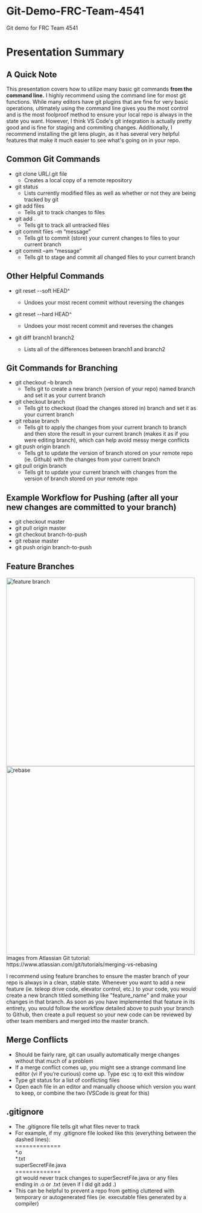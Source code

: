 # Git-Demo-FRC-Team-4541
Git demo for FRC Team 4541

# Presentation Summary
## A Quick Note
This presentation covers how to utilize many basic git commands **from the command line.** I highly recommend using the command line for most git functions.  While many editors have git plugins that are fine for very basic operations, ultimately using the command line gives you the most control and is the most foolproof method to ensure your local repo is always in the state you want.  However, I think VS Code's git integration is actually pretty good and is fine for staging and commiting changes. Additionally, I recommend installing the git lens plugin, as it has several very helpful features that make it much easier to see what's going on in your repo.
## Common Git Commands
* git clone URL/.git file
  * Creates a local copy of a remote repository
* git status
  * Lists currently modified files as well as whether or not they are being tracked by git
* git add files
  * Tells git to track changes to files
* git add .
  * Tells git to track all untracked files
* git commit files –m “message”
  * Tells git to commit (store) your current changes to files to your current branch
* git commit –am “message”
  * Tells git to stage and commit all changed files to your current branch
## Other Helpful Commands
* git reset --soft HEAD^
  * Undoes your most recent commit without reversing the changes
* git reset --hard HEAD^
  * Undoes your most recent commit and reverses the changes
  
* git diff branch1 branch2
  * Lists all of the differences between branch1 and branch2
## Git Commands for Branching
* git checkout –b branch
  * Tells git to create a new branch (version of your repo) named branch and set it as your current branch
* git checkout branch
  * Tells git to checkout (load the changes stored in) branch and set it as your current branch
* git rebase branch
  * Tells git to apply the changes from your current branch to branch and then store the result in your current branch (makes it as if you were editing branch), which can help avoid messy merge conflicts
* git push origin branch
  * Tells git to update the version of branch stored on your remote repo (ie. Github) with the changes from your current branch
* git pull origin branch
  * Tells git to update your current branch with changes from the version of branch stored on your remote repo
## Example Workflow for Pushing (after all your new changes are committed to your branch)
* git checkout master
* git pull origin master
* git checkout branch-to-push
* git rebase master
* git push origin branch-to-push
## Feature Branches
<img src="https://wac-cdn.atlassian.com/dam/jcr:01b0b04e-64f3-4659-af21-c4d86bc7cb0b/01.svg?cdnVersion=ks" alt="feature branch" width="500"/>
<img src="https://wac-cdn.atlassian.com/dam/jcr:5b153a22-38be-40d0-aec8-5f2fffc771e5/03.svg?cdnVersion=ks" alt="rebase" width="500"/>
Images from Atlassian Git tutorial: https://www.atlassian.com/git/tutorials/merging-vs-rebasing
  
I recommend using feature branches to ensure the master branch of your repo is always in a clean, stable state.  Whenever you want to add a new feature (ie. teleop drive code, elevator control, etc.) to your code, you would create a new branch titled something like "feature_name" and make your changes in that branch. As soon as you have implemented that feature in its entirety, you would follow the workflow detailed above to push your branch to Github, then create a pull request so your new code can be reviewed by other team members and merged into the master branch.
## Merge Conflicts
* Should be fairly rare, git can usually automatically merge changes without that much of a problem
* If a merge conflict comes up, you might see a strange command line editor (vi if you’re curious) come up.  Type esc :q to exit this window
* Type git status for a list of conflicting files
* Open each file in an editor and manually choose which version you want to keep, or combine the two (VSCode is great for this) 
## .gitignore
* The .gitignore file tells git what files never to track  
* For example, if my .gitignore file looked like this (everything between the dashed lines):  
=============  
*.o  
*.txt  
superSecretFile.java  
=============  
  git would never track changes to superSecretFile.java or any files ending in .o or .txt (even if I did git add .)  
* This can be helpful to prevent a repo from getting cluttered with temporary or autogenerated files (ie. executable files generated by a compiler)



